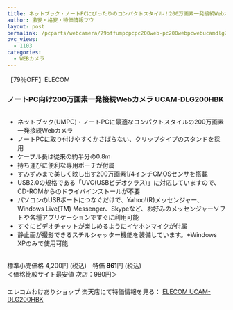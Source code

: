 ```yaml
---
title: ネットブック・ノートPCにぴったりのコンパクトスタイル！200万画素一発接続Webカメラ UCAM-DLG200HBK 79%OFF特価861円！
author: 激安・格安・特価情報ツウ
layout: post
permalink: /pcparts/webcamera/79offumpcpcpc200web-pc200webpcwebucamdlg200hbk.html
pvc_views:
  - 1103
categories:
  - WEBカメラ
---
```

【79％OFF】ELECOM  


### ノートPC向け200万画素一発接続Webカメラ UCAM-DLG200HBK

<div class="img-bg2 img_L">
  <a href="http://hb.afl.rakuten.co.jp/hgc/04914ba7.10ed122b.04914ba8.092f1a7b/?pc=http%3a%2f%2fitem.rakuten.co.jp%2fwakeari%2f4953103213593%2f%3fscid%3daf_ich_link_img&#038;m=http%3a%2f%2fm.rakuten.co.jp%2fwakeari%2fi%2f10008283%2f" target="_blank"><img src="http://hbb.afl.rakuten.co.jp/hgb/?pc=http%3a%2f%2fthumbnail.image.rakuten.co.jp%2f%400_mall%2fwakeari%2fcabinet%2f200_1%2fucam-dlg200hbk_02.jpg%3f_ex%3d128x128&#038;m=http%3a%2f%2fthumbnail.image.rakuten.co.jp%2f%400_mall%2fwakeari%2fcabinet%2f200_1%2fucam-dlg200hbk_02.jpg" border="0" title="" alt="" /></a>
</div>

<!--more-->

  * ネットブック(UMPC)・ノートPCに最適なコンパクトスタイルの200万画素一発接続Webカメラ
  * ノートPCに取り付けやすくかさばらない、クリップタイプのスタンドを採用
  * ケーブル長は従来の約半分の0.8m
  * 持ち運びに便利な専用ポーチが付属
  * すみずみまで美しく映し出す200万画素1/4インチCMOSセンサを搭載
  * USB2.0の規格である「UVC(USBビデオクラス)」に対応していますので、CD-ROMからのドライバインストールが不要
  * パソコンのUSBポートにつなぐだけで、Yahoo!(R)メッセンジャー、Windows Live(TM) Messenger、Skypeなど、お好みのメッセンジャーソフトや各種アプリケーションですぐに利用可能
  * すぐにビデオチャットが楽しめるようにイヤホンマイクが付属
  * 静止画が撮影できるスチルシャッター機能を装備しています。※Windows XPのみで使用可能

<br clear="all" />標準小売価格 4,200円 (税込)　特価 <span class="tokka-price"><strong>861</strong></span>円 (税込)　  
＜価格比較サイト最安値 次店：980円＞  
　　  
エレコムわけありショップ 楽天店にて特価情報を見る： <a href="http://hb.afl.rakuten.co.jp/hgc/04914ba7.10ed122b.04914ba8.092f1a7b/?pc=http%3a%2f%2fitem.rakuten.co.jp%2fwakeari%2f4953103213593%2f%3fscid%3daf_ich_link_img&#038;m=http%3a%2f%2fm.rakuten.co.jp%2fwakeari%2fi%2f10008283%2f" target="_blank"><span class="fs150p">ELECOM UCAM-DLG200HBK</span></a>